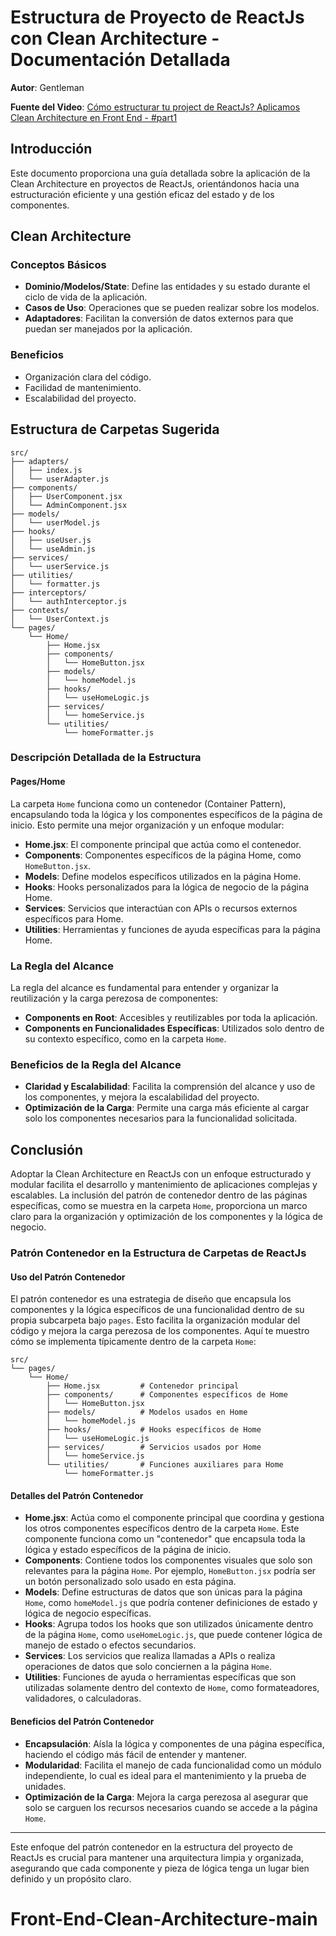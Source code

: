 # Estructura de Proyecto de ReactJs con Clean Architecture - Documentación Detallada

**Autor**: Gentleman

**Fuente del Video**: [Cómo estructurar tu project de ReactJs? Aplicamos Clean Architecture en Front End - #part1](https://www.youtube.com/watch?v=5LqhlCd2_nE)

## Introducción

Este documento proporciona una guía detallada sobre la aplicación de la Clean Architecture en proyectos de ReactJs, orientándonos hacia una estructuración eficiente y una gestión eficaz del estado y de los componentes.

## Clean Architecture

### Conceptos Básicos

- **Dominio/Modelos/State**: Define las entidades y su estado durante el ciclo de vida de la aplicación.
- **Casos de Uso**: Operaciones que se pueden realizar sobre los modelos.
- **Adaptadores**: Facilitan la conversión de datos externos para que puedan ser manejados por la aplicación.

### Beneficios

- Organización clara del código.
- Facilidad de mantenimiento.
- Escalabilidad del proyecto.

## Estructura de Carpetas Sugerida

```
src/
├── adapters/
│   ├── index.js
│   └── userAdapter.js
├── components/
│   ├── UserComponent.jsx
│   └── AdminComponent.jsx
├── models/
│   └── userModel.js
├── hooks/
│   ├── useUser.js
│   └── useAdmin.js
├── services/
│   └── userService.js
├── utilities/
│   └── formatter.js
├── interceptors/
│   └── authInterceptor.js
├── contexts/
│   └── UserContext.js
└── pages/
    └── Home/
        ├── Home.jsx
        ├── components/
        │   └── HomeButton.jsx
        ├── models/
        │   └── homeModel.js
        ├── hooks/
        │   └── useHomeLogic.js
        ├── services/
        │   └── homeService.js
        └── utilities/
            └── homeFormatter.js
```

### Descripción Detallada de la Estructura

#### Pages/Home

La carpeta `Home` funciona como un contenedor (Container Pattern), encapsulando toda la lógica y los componentes específicos de la página de inicio. Esto permite una mejor organización y un enfoque modular:

- **Home.jsx**: El componente principal que actúa como el contenedor.
- **Components**: Componentes específicos de la página Home, como `HomeButton.jsx`.
- **Models**: Define modelos específicos utilizados en la página Home.
- **Hooks**: Hooks personalizados para la lógica de negocio de la página Home.
- **Services**: Servicios que interactúan con APIs o recursos externos específicos para Home.
- **Utilities**: Herramientas y funciones de ayuda específicas para la página Home.

### La Regla del Alcance

La regla del alcance es fundamental para entender y organizar la reutilización y la carga perezosa de componentes:

- **Components en Root**: Accesibles y reutilizables por toda la aplicación.
- **Components en Funcionalidades Específicas**: Utilizados solo dentro de su contexto específico, como en la carpeta `Home`.

### Beneficios de la Regla del Alcance

- **Claridad y Escalabilidad**: Facilita la comprensión del alcance y uso de los componentes, y mejora la escalabilidad del proyecto.
- **Optimización de la Carga**: Permite una carga más eficiente al cargar solo los componentes necesarios para la funcionalidad solicitada.

## Conclusión

Adoptar la Clean Architecture en ReactJs con un enfoque estructurado y modular facilita el desarrollo y mantenimiento de aplicaciones complejas y escalables. La inclusión del patrón de contenedor dentro de las páginas específicas, como se muestra en la carpeta `Home`, proporciona un marco claro para la organización y optimización de los componentes y la lógica de negocio.

### Patrón Contenedor en la Estructura de Carpetas de ReactJs

#### Uso del Patrón Contenedor

El patrón contenedor es una estrategia de diseño que encapsula los componentes y la lógica específicos de una funcionalidad dentro de su propia subcarpeta bajo `pages`. Esto facilita la organización modular del código y mejora la carga perezosa de los componentes. Aquí te muestro cómo se implementa típicamente dentro de la carpeta `Home`:

```
src/
└── pages/
    └── Home/
        ├── Home.jsx         # Contenedor principal
        ├── components/      # Componentes específicos de Home
        │   └── HomeButton.jsx
        ├── models/          # Modelos usados en Home
        │   └── homeModel.js
        ├── hooks/           # Hooks específicos de Home
        │   └── useHomeLogic.js
        ├── services/        # Servicios usados por Home
        │   └── homeService.js
        └── utilities/       # Funciones auxiliares para Home
            └── homeFormatter.js
```

#### Detalles del Patrón Contenedor

- **Home.jsx**: Actúa como el componente principal que coordina y gestiona los otros componentes específicos dentro de la carpeta `Home`. Este componente funciona como un "contenedor" que encapsula toda la lógica y estado específicos de la página de inicio.
- **Components**: Contiene todos los componentes visuales que solo son relevantes para la página `Home`. Por ejemplo, `HomeButton.jsx` podría ser un botón personalizado solo usado en esta página.
- **Models**: Define estructuras de datos que son únicas para la página `Home`, como `homeModel.js` que podría contener definiciones de estado y lógica de negocio específicas.
- **Hooks**: Agrupa todos los hooks que son utilizados únicamente dentro de la página `Home`, como `useHomeLogic.js`, que puede contener lógica de manejo de estado o efectos secundarios.
- **Services**: Los servicios que realiza llamadas a APIs o realiza operaciones de datos que solo conciernen a la página `Home`.
- **Utilities**: Funciones de ayuda o herramientas específicas que son utilizadas solamente dentro del contexto de `Home`, como formateadores, validadores, o calculadoras.

#### Beneficios del Patrón Contenedor

- **Encapsulación**: Aísla la lógica y componentes de una página específica, haciendo el código más fácil de entender y mantener.
- **Modularidad**: Facilita el manejo de cada funcionalidad como un módulo independiente, lo cual es ideal para el mantenimiento y la prueba de unidades.
- **Optimización de la Carga**: Mejora la carga perezosa al asegurar que solo se carguen los recursos necesarios cuando se accede a la página `Home`.

---

Este enfoque del patrón contenedor en la estructura del proyecto de ReactJs es crucial para mantener una arquitectura limpia y organizada, asegurando que cada componente y pieza de lógica tenga un lugar bien definido y un propósito claro.
# Front-End-Clean-Architecture-main
